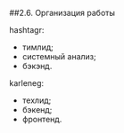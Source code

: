 ##2.6. Организация работы<br>

hashtagr:
* тимлид;
* системный анализ;
* бэкэнд.

karleneg:
* техлид;
* бэкенд;
* фронтенд.
